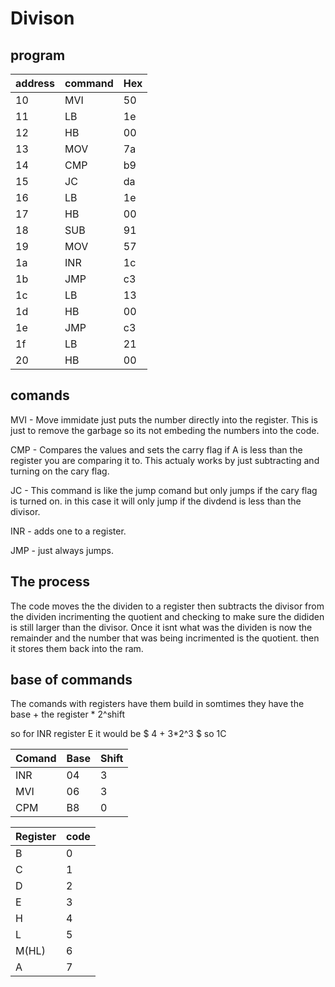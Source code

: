 # Divison

## program

| address | command | Hex |
-----|--------|-------
10|MVI|50
11|LB|1e
12|HB|00
13|MOV|7a
14|CMP|b9
15|JC|da
16|LB|1e
17|HB|00
18|SUB|91
19|MOV|57
1a|INR|1c
1b|JMP|c3
1c|LB|13
1d|HB|00
1e|JMP|c3
1f|LB|21
20|HB|00

## comands

MVI - Move immidate just puts the number directly into the register. This is just to remove the garbage so its not embeding the numbers into the code.

CMP - Compares the values and sets the carry flag if A is less than the register you are comparing it to. This actualy works by just subtracting and turning on the cary flag.

JC - This command is like the jump comand but only jumps if the cary flag is turned on. in this case it will only jump if the divdend is less than the divisor.

INR - adds one to a register.

JMP - just always jumps.

## The process

The code moves the the dividen to a register then subtracts the divisor from the dividen incrimenting the quotient and checking to make sure the dididen is still larger than the divisor. Once it isnt what was the dividen is now the remainder and the number that was being incrimented is the quotient. then it stores them back into the ram.

## base of commands

The comands with registers have them build in somtimes they have the base + the register * 2^shift

so for INR register E it would be $ 4 + 3*2^3 $  so 1C

|Comand|Base|Shift
---|----|--
INR|04|3
MVI|06|3
CPM|B8|0

Register|code
----|----
B|0
C|1
D|2
E|3
H|4
L|5
M(HL)|6
A|7

